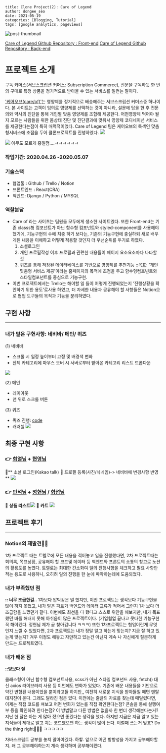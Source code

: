 ```
title: Clone Project(2): Care of Legend
author: dongee_seo
date: 2021-05-19
categories: [Blogging, Tutorial]
tags: [google analytics, pageviews]
```

![post-thumbnail](https://velog.velcdn.com/images/seod0209/post/34f69070-25e2-4a03-bdee-c83bd7a88eaf/quiz.gif)

[Care of Legend Github Repository : Front-end](https://github.com/wecode-bootcamp-korea/19-2nd-CareOfLegend-frontend)
[Care of Legend Github Repository : Back-end](https://github.com/wecode-bootcamp-korea/19-2nd-CareOfLegend-backend)

# 프로젝트 소개

구독 커머스(서브스크립션 커머스: Subscription Commerce), 신문을 구독하듯 한 번의 구매로 특정 상품을 정기적으로 받아볼 수 있는 서비스를 일컫는 말이다.

[&#39;케어오브(care/of)&#39;](https://takecareof.com/)는 영양제를 정기적으로 배송해주는 서브스크립션 커머스중 하나이다.
본 사이트는 고객이 임의로 영양제를 선택하는 것이 아니라, 설문에 답을 한 후 전문의와 약사의 진단을 통해 개인별 맞춤 영양제를 조합해 제공한다. 어떤영양제 먹어야 될지 모르는 사람들을 위한 몸상태 진단 및 진단결과에 맞춰서 영양제 코디네이션 서비스를 제공한다는점이 특히 매력적이었다.
Care of Legend 팀은 케어오브의 특색인 맞춤형서비스에 초점을 두어 클론프로젝트를 진행하였다.
![](<https://images.velog.io/images/seod0209/post/e37e2a75-059b-4a5c-b69c-afeff5736847/Image_from_iOS_(1).jpeg>)

![](https://velog.velcdn.com/images%2Fseod0209%2Fpost%2F8a45afda-b57d-4383-bb5e-2d84885a4cae%2FcareofLogo.png)
아무도 모르게 홍일점....ㅋㅋㅋㅋㅋㅋ

### 작업기간: 2020.04.26 -2020.05.07

### 기술스택

- 협업툴 : Github / Trello / Notion
- 프론트엔드 : React(CRA)
- 백엔드: Django / Python / MYSQL

### 역할분담

- Care of 라는 사이츠는 팀원들 모두에게 생소한 사이트였다. 또한 Front-end는 기존 classs형 컴포넌트가 아닌 함수형 컴포넌트와 styled-component를 사용해야 했기에, 기능구현의 수에 치중 하기 보다는, 기존의 기능구현에 충실하되 새로 배우게된 내용을 이해하고 어떻게 적용할 것인지 더 우선순위를 두기로 하였다.
  1. 소셜로그인
  2. 개인 프로필작성 이후 프로필과 관련한 내용들이 페이지 요소요소마다 나타할것
  3. 퀴즈를 통해 저장된 데이터베이스를 기반으로 영양제를 추천기능
     ::목표: '개인 맟춤형 서비스 제공'이라는 홈페이지의 목적에 초점을 두고 함수형컴포넌트와 스타일컴포넌트를 중심으로 기능구현.
- 이번 프로젝트에서는 Trello는 해야할 일 들이 어떻게 진행되었는지 '진행상황을 확인하기 위한 용도'로사용 하였고, 더 자세한 내용과 공유해야 할 사항들은 Notion으로 협업 도구들의 목적과 기능을 분리하였다.

## 구현 사항

---

### 내가 맡은 구현사항: 네비바/ 메인/ 퀴즈

(1) 네비바

- 스크롤 시 일정 높이부터 고정 및 배경색 변화
- 전체 카테고리에 마우스 오버 시 서버로부터 받아온 카테고리 리스트 드롭다운

![](https://velog.velcdn.com/images%2Fseod0209%2Fpost%2F39c9d4f1-721c-4073-8ae6-a98beec6579d%2Fnav-main.gif)

(2) 메인

- 레이아웃
- 맨 위로 스크롤 버튼

(3) 퀴즈

- 퀴즈 진행: [code](https://velog.io/@seod0209/Project-3.-Care-of-%EB%AA%A8%ED%8B%B0%EB%B8%8C-%ED%98%91%EC%97%85)
- 캐러셀
  ![](https://velog.velcdn.com/images%2Fseod0209%2Fpost%2F1a053325-555f-43a0-853f-5e1d533961ab%2Fquiz.gif)

## 최종 구현 사항

### 👉 [희열님](https://velog.io/@seod0209/Project-3.-Care-of-%EB%AA%A8%ED%8B%B0%EB%B8%8C-%ED%98%91%EC%97%85) + [현영님](https://velog.io/@seod0209/Project-3.-Care-of-%EB%AA%A8%ED%8B%B0%EB%B8%8C-%ED%98%91%EC%97%85)

🍊** 소셜 로그인(Kakao talk)
🍋 프로필 등록(사진/닉네임)-> 네비바에 변경사항 반영**
![](https://velog.velcdn.com/images%2Fseod0209%2Fpost%2F5057cabe-34eb-4443-8cc1-5a7f83ddfae5%2Flogin-profile.gif)

### 👉 [민석님](https://velog.io/@seod0209/Project-3.-Care-of-%EB%AA%A8%ED%8B%B0%EB%B8%8C-%ED%98%91%EC%97%85) + [정현님](https://velog.io/@seod0209/Project-3.-Care-of-%EB%AA%A8%ED%8B%B0%EB%B8%8C-%ED%98%91%EC%97%85) / [형섭님](https://velog.io/@seod0209/Project-3.-Care-of-%EB%AA%A8%ED%8B%B0%EB%B8%8C-%ED%98%91%EC%97%85)

🍊 **상품 리스트**![](https://velog.velcdn.com/images%2Fseod0209%2Fpost%2F85b7c211-d695-43a1-89c7-75f9c6c9be18%2FproductList.gif)
🍋 **카트**
![](https://velog.velcdn.com/images%2Fseod0209%2Fpost%2Fc76f95ff-993e-44e9-bf88-05e2b18c42f6%2Fcart.gif)

## 프로젝트 후기

---

### Notion의 재발견👍🏻

1차 프로젝트 때는 트렐로에 모든 내용을 적어놓고 일을 진행했다면, 2차 프로젝트때는 회의록, 목표상황, 공유해야 할 코드및 데이터 등 백엔드와 프론트의 소통의 창고로 노션의 활용도를 높였다. 트렐로는 최대한 간소화여 일의 진행사항을 체크하고 필요 사항만 적는 용도로 사용하니, 오히려 일의 진행을 한 눈에 파악하는데에 도움되었다.

### 내가 부족했던 점

**:: 너무 조급한걸..**
1차보다 압박감은 덜 했지만, 이번 프로젝트는 생각보다 기능구현을 많이 하지 못했고, 내가 맡은 파트가 백엔드와 데이터 교류가 적어서 그런지 1차 보다 더 조급함을 느꼈던거 같다. 이번에도 최선을 다 했다고 스스로 위안을 해보지만, 내가 목표했던 바를 해내지 못해 아쉬움이 많은 프로젝트이다. (기업협업 끝나고 못다한 기능구현 꼭 해야겠다. 정현님 제가 곧 찾아갑니다 ㅋㅋㅋ)
또한 1차프로젝트는 협업이란게 무엇인지 느낄 수 있었다면, 2차 프로젝트는 내가 정말 알고 하는게 맞는지? 지금 잘 하고 있는게 맞는지? 겨우 이정도 해놓고 자만하고 있는건 아닌지 계속 나 자신에게 질문하게 만드는 프로젝트였다.

### 내가 배운 점

**::양보다 질**

클래스형이 아닌 함수형 컴포넌트사용, scss가 아닌 스타일 컴포넌드 사용, fetch() 대신 axios 라이브러리 사용 등 이번에도 변화가 있었다. 기존에 배운 내용들을 기반으로 약간 변형된 내용이었을 뿐이라고들 하지만,, 여전히 새로운 지식을 받아들일 때면 멘탈대지진이 온다.
그래도 달라진 점은 있다. 이전에는 줄글의 자료를 찾는데 매달렸다면, 이제는 직접 코드를 쳐보고 어떤 변화가 있는를 직접 확인한다는점? 콘솔을 통해 실행여부 등을 확인하려 한다는점? 이 방법말고 다른 방법은 없을까 한 번더 생각해본다는거?
지난 한 달은 아는 게 많아 졌으면 좋겠다는 생각을 했다. 하지만 지금은 지금 알고 있는 지식들이 제대로 알고 치는 코드였으면 하는 생각이 많이 든다.
이럴때 쓰는거 맞죠? Do the thing right🤦🏻‍♀️ ㅋㅋㅋㅋㅋ

자바스크립트 공부를 놓지 말아야겠다. 하핳. 앞으로 어떤 방향성을 가지고 공부해야할지. 왜 그 공부해야하는지 계속 생각하며 공부해야겠다.
